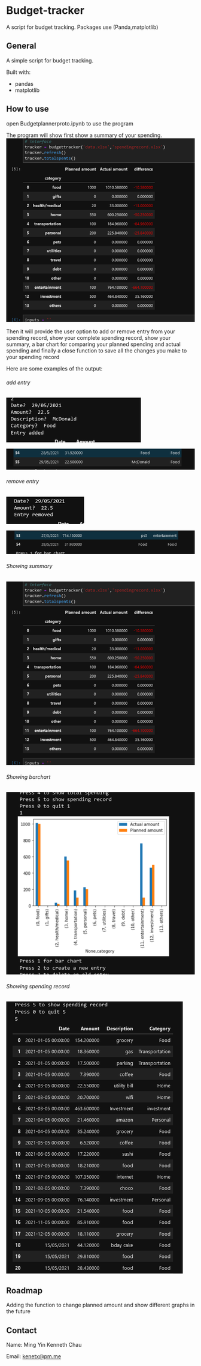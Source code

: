 # Budget-tracker
A script for budget tracking. Packages use (Panda,matplotlib)

## General
A simple script for budget tracking. 

Built with:
* pandas 
* matplotlib

## How to use
open Budgetplannerproto.ipynb to use the program

The program will show first show a summary of your spending. 
![opening](https://github.com/kennetchau/Budget-tracker/blob/main/screenshot/summary.PNG)


Then it will provide the user option to add or remove entry from your spending record, show your complete spending record, show your summary, a bar chart for comparing your planned spending and actual spending and finally a close function to save all the changes you make to your spending record

Here are some examples of the output:

###### add entry
![addentry1](https://github.com/kennetchau/Budget-tracker/blob/main/screenshot/addentry1.PNG)

![addentry2](https://github.com/kennetchau/Budget-tracker/blob/main/screenshot/addentry2.PNG)

###### remove entry 
![removeentry1](https://github.com/kennetchau/Budget-tracker/blob/main/screenshot/removeentry1.PNG)

![removeentry2](https://github.com/kennetchau/Budget-tracker/blob/main/screenshot/removeentry2.PNG)

###### Showing summary 
![summary](https://github.com/kennetchau/Budget-tracker/blob/main/screenshot/summary.PNG)

###### Showing barchart
![bar chart](https://github.com/kennetchau/Budget-tracker/blob/main/screenshot/bar%20chart.PNG)

###### Showing spending record
![bar chart](https://github.com/kennetchau/Budget-tracker/blob/main/screenshot/spendingrecord.PNG)


## Roadmap
Adding the function to change planned amount and show different graphs in the future

## Contact 
Name: Ming Yin Kenneth Chau 

Email: kenetx@pm.me




